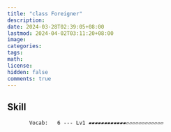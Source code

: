 ```yaml
---
title: "class Foreigner"
description: 
date: 2024-03-28T02:39:05+08:00
lastmod: 2024-04-02T03:11:20+08:00
image: 
categories: 
tags: 
math: 
license: 
hidden: false
comments: true
---
```

## Skill

           Vocab:   6 --- Lv1 ▰▰▰▰▰▰▰▰▰▰▰▰▱▱▱▱▱▱▱▱▱▱▱▱

